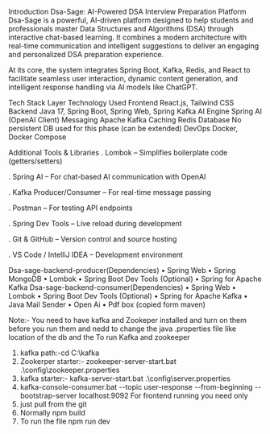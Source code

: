 ﻿Introduction   Dsa-Sage: AI-Powered DSA Interview Preparation Platform
Dsa-Sage is a powerful, AI-driven platform designed to help students and professionals master Data Structures and Algorithms (DSA) through interactive chat-based learning. It combines a modern architecture with real-time communication and intelligent suggestions to deliver an engaging and personalized DSA preparation experience.

At its core, the system integrates Spring Boot, Kafka, Redis, and React to facilitate seamless user interaction, dynamic content generation, and intelligent response handling via AI models like ChatGPT.


 Tech Stack
LayerTechnology UsedFrontendReact.js, Tailwind CSSBackendJava 17, Spring Boot, Spring Web, Spring KafkaAI EngineSpring AI (OpenAI Client)MessagingApache KafkaCachingRedisDatabaseNo persistent DB used for this phase (can be extended)DevOpsDocker, Docker Compose
                             
 Additional Tools & Libraries
. Lombok – Simplifies boilerplate code (getters/setters)

. Spring AI – For chat-based AI communication with OpenAI

. Kafka Producer/Consumer – For real-time message passing

. Postman – For testing API endpoints

. Spring Dev Tools – Live reload during development

. Git & GitHub – Version control and source hosting

. VS Code / IntelliJ IDEA – Development environment













Dsa-sage-backend-producer(Dependencies)
• Spring Web
• Spring MongoDB
• Lombok
• Spring Boot Dev Tools   (Optional)
• Spring for Apache Kafka
Dsa-sage-backend-consumer(Dependencies)	
• Spring Web
• Lombok
• Spring Boot Dev Tools   (Optional)
• Spring for Apache Kafka
• Java Mail Sender
• Open Ai
• Pdf box (copied form maven)

Note:- You need to have kafka and Zookeper installed and turn on them before you run them and nedd to change the java .properties file like location of the db and the 
To run Kafka and zookeeper
1. kafka path:-cd C:\kafka
2. Zookerper starter:- zookeeper-server-start.bat .\config\zookeeper.properties
3. kafka starter:- kafka-server-start.bat .\config\server.properties
4. kafka-console-consumer.bat --topic user-response --from-beginning --bootstrap-server localhost:9092
For frontend running you need only 
1. just pull from the git
2. Normally npm build
3. To run the file npm run dev


